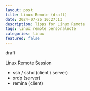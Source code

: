 ```yaml
---
layout: post
title: Linux Remote (draft)
date: 2024-07-26 10:27:13
description: Tipps for Linux Remote 
tags: linux remote personalnote
categories: linux
featured: false
---
```


draft 

Linux Remote Session
- ssh / sshd (client / server)
- xrdp (server)
- remina (client)

